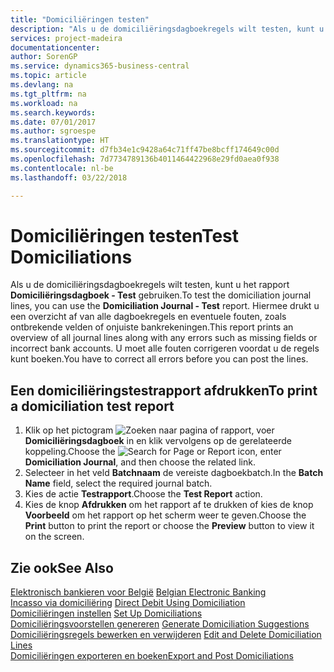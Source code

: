 ```yaml
---
title: "Domiciliëringen testen"
description: "Als u de domiciliëringsdagboekregels wilt testen, kunt u het rapport **Domiciliëringsdagboek - Test** gebruiken. Hiermee drukt u een overzicht af van alle dagboekregels en eventuele fouten, zoals ontbrekende velden of onjuiste bankrekeningen."
services: project-madeira
documentationcenter: 
author: SorenGP
ms.service: dynamics365-business-central
ms.topic: article
ms.devlang: na
ms.tgt_pltfrm: na
ms.workload: na
ms.search.keywords: 
ms.date: 07/01/2017
ms.author: sgroespe
ms.translationtype: HT
ms.sourcegitcommit: d7fb34e1c9428a64c71ff47be8bcff174649c00d
ms.openlocfilehash: 7d7734789136b4011464422968e29fd0aea0f938
ms.contentlocale: nl-be
ms.lasthandoff: 03/22/2018

---
```

# <a name="test-domiciliations"></a><span data-ttu-id="523a6-104">Domiciliëringen testen</span><span class="sxs-lookup"><span data-stu-id="523a6-104">Test Domiciliations</span></span>
<span data-ttu-id="523a6-105">Als u de domiciliëringsdagboekregels wilt testen, kunt u het rapport **Domiciliëringsdagboek - Test** gebruiken.</span><span class="sxs-lookup"><span data-stu-id="523a6-105">To test the domiciliation journal lines, you can use the **Domiciliation Journal - Test** report.</span></span> <span data-ttu-id="523a6-106">Hiermee drukt u een overzicht af van alle dagboekregels en eventuele fouten, zoals ontbrekende velden of onjuiste bankrekeningen.</span><span class="sxs-lookup"><span data-stu-id="523a6-106">This report prints an overview of all journal lines along with any errors such as missing fields or incorrect bank accounts.</span></span> <span data-ttu-id="523a6-107">U moet alle fouten corrigeren voordat u de regels kunt boeken.</span><span class="sxs-lookup"><span data-stu-id="523a6-107">You have to correct all errors before you can post the lines.</span></span>  

## <a name="to-print-a-domiciliation-test-report"></a><span data-ttu-id="523a6-108">Een domiciliëringstestrapport afdrukken</span><span class="sxs-lookup"><span data-stu-id="523a6-108">To print a domiciliation test report</span></span>  

1.  <span data-ttu-id="523a6-109">Klik op het pictogram ![Zoeken naar pagina of rapport](../../media/ui-search/search_small.png "pictogram Zoeken naar pagina of rapport"), voer **Domiciliëringsdagboek** in en klik vervolgens op de gerelateerde koppeling.</span><span class="sxs-lookup"><span data-stu-id="523a6-109">Choose the ![Search for Page or Report](../../media/ui-search/search_small.png "Search for Page or Report icon") icon, enter **Domiciliation Journal**, and then choose the related link.</span></span>  
2.  <span data-ttu-id="523a6-110">Selecteer in het veld **Batchnaam** de vereiste dagboekbatch.</span><span class="sxs-lookup"><span data-stu-id="523a6-110">In the **Batch Name** field, select the required journal batch.</span></span>  
3.  <span data-ttu-id="523a6-111">Kies de actie **Testrapport**.</span><span class="sxs-lookup"><span data-stu-id="523a6-111">Choose the **Test Report** action.</span></span>  
4.  <span data-ttu-id="523a6-112">Kies de knop **Afdrukken** om het rapport af te drukken of kies de knop **Voorbeeld** om het rapport op het scherm weer te geven.</span><span class="sxs-lookup"><span data-stu-id="523a6-112">Choose the **Print** button to print the report or choose the **Preview** button to view it on the screen.</span></span>  

## <a name="see-also"></a><span data-ttu-id="523a6-113">Zie ook</span><span class="sxs-lookup"><span data-stu-id="523a6-113">See Also</span></span>  
 <span data-ttu-id="523a6-114">[Elektronisch bankieren voor België](belgian-electronic-banking.md) </span><span class="sxs-lookup"><span data-stu-id="523a6-114">[Belgian Electronic Banking](belgian-electronic-banking.md) </span></span>  
 <span data-ttu-id="523a6-115">[Incasso via domiciliëring](direct-debit-using-domiciliation.md) </span><span class="sxs-lookup"><span data-stu-id="523a6-115">[Direct Debit Using Domiciliation](direct-debit-using-domiciliation.md) </span></span>  
 <span data-ttu-id="523a6-116">[Domiciliëringen instellen](how-to-set-up-domiciliations.md) </span><span class="sxs-lookup"><span data-stu-id="523a6-116">[Set Up Domiciliations](how-to-set-up-domiciliations.md) </span></span>  
 <span data-ttu-id="523a6-117">[Domiciliëringsvoorstellen genereren](how-to-generate-domiciliation-suggestions.md) </span><span class="sxs-lookup"><span data-stu-id="523a6-117">[Generate Domiciliation Suggestions](how-to-generate-domiciliation-suggestions.md) </span></span>  
 <span data-ttu-id="523a6-118">[Domiciliëringsregels bewerken en verwijderen](how-to-edit-and-delete-domiciliation-lines.md) </span><span class="sxs-lookup"><span data-stu-id="523a6-118">[Edit and Delete Domiciliation Lines](how-to-edit-and-delete-domiciliation-lines.md) </span></span>  
 [<span data-ttu-id="523a6-119">Domiciliëringen exporteren en boeken</span><span class="sxs-lookup"><span data-stu-id="523a6-119">Export and Post Domiciliations</span></span>](how-to-export-and-post-domiciliations.md)

